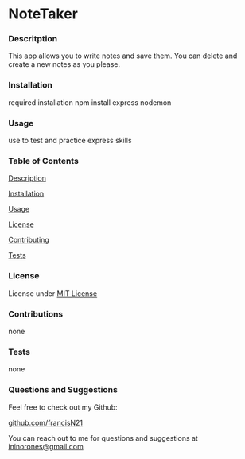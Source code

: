 
# NoteTaker

### Descritption

This app allows you to write notes and save them. You can delete and create a new notes as you please.

### Installation

required installation
npm install express nodemon

### Usage

use to test and practice express skills

### Table of Contents

  [Description](###Descritption)

  [Installation](###Installation)

  [Usage](###Usage)

  [License](###License)

  [Contributing](###Contributions)

  [Tests](###Tests)

### License

License under [MIT License](License)

### Contributions

none

### Tests

none

### Questions and Suggestions

Feel free to check out my Github:

[github.com/francisN21](https://github.com/francisN21)

You can reach out to me for questions and suggestions at ininorones@gmail.com

